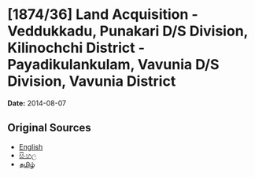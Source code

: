 # [1874/36] Land Acquisition - Veddukkadu, Punakari D/S Division, Kilinochchi District - Payadikulankulam, Vavunia D/S Division, Vavunia District

**Date:** 2014-08-07

## Original Sources

- [English](https://documents.gov.lk/view/extra-gazettes/2014/8/1874-36_E.pdf)
- [සිංහල](https://documents.gov.lk/view/extra-gazettes/2014/8/1874-36_S.pdf)
- [தமிழ்](https://documents.gov.lk/view/extra-gazettes/2014/8/1874-36_T.pdf)
